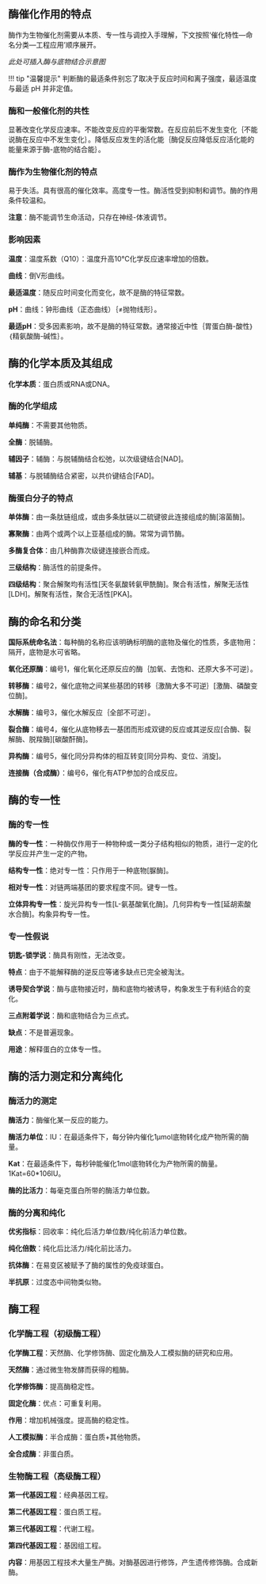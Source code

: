 ## 酶催化作用的特点

酶作为生物催化剂需要从本质、专一性与调控入手理解，下文按照‘催化特性—命名分类—工程应用’顺序展开。

*此处可插入酶与底物结合示意图*

!!! tip "温馨提示"
    判断酶的最适条件别忘了取决于反应时间和离子强度，最适温度与最适 pH 并非定值。




### 酶和一般催化剂的共性

显著改变化学反应速率。不能改变反应的平衡常数。在反应前后不发生变化｛不能说酶在反应中不发生变化｝。降低反应发生的活化能｛酶促反应降低反应活化能的能量来源于酶-底物的结合能｝。

### 酶作为生物催化剂的特点

易于失活。具有很高的催化效率。高度专一性。酶活性受到抑制和调节。酶的作用条件较温和。

**注意**：酶不能调节生命活动，只存在神经-体液调节。

### 影响因素

**温度**：温度系数（Q10）：温度升高10℃化学反应速率增加的倍数。

**曲线**：倒V形曲线。

**最适温度**：随反应时间变化而变化，故不是酶的特征常数。

**pH**：曲线：钟形曲线（正态曲线）｛≠抛物线形｝。

**最适pH**：受多因素影响，故不是酶的特征常数。通常接近中性｛胃蛋白酶-酸性｝｛精氨酸酶-碱性｝。

## 酶的化学本质及其组成

**化学本质**：蛋白质或RNA或DNA。

### 酶的化学组成

**单纯酶**：不需要其他物质。

**全酶**：脱辅酶。

**辅因子**：辅酶：与脱辅酶结合松弛，以次级键结合[NAD]。

**辅基**：与脱辅酶结合紧密，以共价键结合[FAD]。

### 酶蛋白分子的特点

**单体酶**：由一条肽链组成，或由多条肽链以二硫键彼此连接组成的酶[溶菌酶]。

**寡聚酶**：由两个或两个以上亚基组成的酶。常常为调节酶。

**多酶复合体**：由几种酶靠次级键连接嵌合而成。

**三级结构**：酶活性的前提条件。

**四级结构**：聚合解聚均有活性[天冬氨酸转氨甲酰酶]。聚合有活性，解聚无活性[LDH]。解聚有活性，聚合无活性[PKA]。

## 酶的命名和分类

**国际系统命名法**：每种酶的名称应该明确标明酶的底物及催化的性质，多底物用：隔开，底物是水可省略。

**氧化还原酶**：编号1，催化氧化还原反应的酶｛加氧、去饱和、还原大多不可逆｝。

**转移酶**：编号2，催化底物之间某些基团的转移｛激酶大多不可逆｝[激酶、磷酸变位酶]。

**水解酶**：编号3，催化水解反应｛全部不可逆｝。

**裂合酶**：编号4，催化从底物移去一基团而形成双键的反应或其逆反应[合酶、裂解酶、脱羧酶][碳酸酐酶]。

**异构酶**：编号5，催化同分异构体的相互转变[同分异构、变位、消旋]。

**连接酶（合成酶）**：编号6，催化有ATP参加的合成反应。

## 酶的专一性

### 酶的专一性

**酶的专一性**：一种酶仅作用于一种物种或一类分子结构相似的物质，进行一定的化学反应并产生一定的产物。

**结构专一性**：绝对专一性：只作用于一种底物[脲酶]。

**相对专一性**：对链两端基团的要求程度不同。键专一性。

**立体异构专一性**：旋光异构专一性[L-氨基酸氧化酶]。几何异构专一性[延胡索酸水合酶]。构象异构专一性。

### 专一性假说

**钥匙-锁学说**：酶具有刚性，无法改变。

**特点**：由于不能解释酶的逆反应等诸多缺点已完全被淘汰。

**诱导契合学说**：酶与底物接近时，酶和底物均被诱导，构象发生于有利结合的变化。

**三点附着学说**：酶和底物结合为三点式。

**缺点**：不是普遍现象。

**用途**：解释蛋白的立体专一性。

## 酶的活力测定和分离纯化

### 酶活力的测定

**酶活力**：酶催化某一反应的能力。

**酶活力单位**：IU：在最适条件下，每分钟内催化1μmol底物转化成产物所需的酶量。

**Kat**：在最适条件下，每秒钟能催化1mol底物转化为产物所需的酶量。1Kat=60*106IU。

**酶的比活力**：每毫克蛋白所带的酶活力单位数。

### 酶的分离和纯化

**优劣指标**：回收率：纯化后活力单位数/纯化前活力单位数。

**纯化倍数**：纯化后比活力/纯化前比活力。

**抗体酶**：在易变区被赋予了酶的属性的免疫球蛋白。

**半抗原**：过度态中间物类似物。

## 酶工程

### 化学酶工程（初级酶工程）

**化学酶工程**：天然酶、化学修饰酶、固定化酶及人工模拟酶的研究和应用。

**天然酶**：通过微生物发酵而获得的粗酶。

**化学修饰酶**：提高酶稳定性。

**固定化酶**：优点：可重复利用。

**作用**：增加机械强度。提高酶的稳定性。

**人工模拟酶**：半合成酶：蛋白质+其他物质。

**全合成酶**：非蛋白质。

### 生物酶工程（高级酶工程）

**第一代基因工程**：经典基因工程。

**第二代基因工程**：蛋白质工程。

**第三代基因工程**：代谢工程。

**第四代基因工程**：基因组工程。

**内容**：用基因工程技术大量生产酶。对酶基因进行修饰，产生遗传修饰酶。合成新酶。
